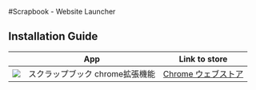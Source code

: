 ﻿#Scrapbook - Website Launcher

## Installation Guide

|  |     App     | Link to store |
|:------------:|-------------|-------|
|![](https://raw2.github.com/daiz713/Scrapbook/master/images/46x46.png)|スクラップブック chrome拡張機能| [Chrome ウェブストア](https://chrome.google.com/webstore/detail/%E3%82%B9%E3%82%AF%E3%83%A9%E3%83%83%E3%83%97%E3%83%96%E3%83%83%E3%82%AF/cmdlmijeafbbbbfmnhkmjmijmeejnnmo)|

